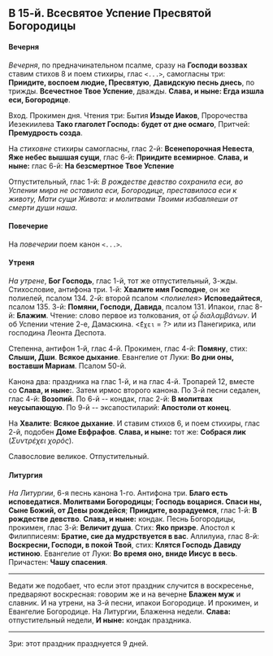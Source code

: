 
## В 15-й. Всесвятое Успение Пресвятой Богородицы

#### Вечерня

*Вечерня*, по предначинательном псалме, сразу на **Господи воззвах**
ставим стихов 8 и поем стихиры, глас `<...>`, самогласны три:
**Приидите, воспоем людие, Пресвятую**, **Давидскую песнь днесь**,
по трижды. **Всечестное Твое Успение**, дважды. **Слава, и ныне:
Егда изшла еси, Богородице**.

Вход. Прокимен дня. Чтения три: Бытия **Изыде Иаков**, Пророчества
Иезекиилева **Тако глаголет Господь: будет от дне осмаго**, Притчей:
**Премудрость созда**.

На *стиховне* стихиры самогласны, глас 2-й: **Всенепорочная Невеста**,
**Яже небес вышшая сущи**, глас 6-й: **Приидите всемирное**.
**Слава, и ныне:** глас 6-й: **На безсмертное Твое Успение**

Отпустительный, глас 1-й: *В рождестве девство сохранила еси,
во Успении мира не оставила еси, Богородице, преставиласа еси
к животу, Мати сущи Живота: и молитвами Твоими избавляеши от смерти
души наша*.

#### Повечерие

На *повечерии* поем канон `<...>`.

#### Утреня

*На утрене*, **Бог Господь**, глас 1-й, тот же отпустительный, 3-жды.
Стихословие, антифона три. 1-й: **Хвалите имя Господне**, он же полиелей,
псалом 134. 2-й: второй псалом <*полиелея*> **Исповедайтеся**,
псалом 135. 3-й: **Помяни, Господи, Давида**, псалом 131.
Ипакои, глас 8-й: **Блажим**. Чтение: слово первое из толкования, от
*ᾦ διαλαμβάνων*. И об Успении чтение 2-е, Дамаскина. <`̓́Εχει` = ?> или
из Панегирика, или господина Леонта Деспота.

Степенна, антифон 1-й, глас 4-й. Прокимен, глас 4-й: **Помяну**,
стих: **Слыши, Дши**. **Всякое дыхание**. Евангелие от Луки: **Во дни
оны, воставши Мариам**. Псалом 50-й.

Канона два: праздника на глас 1-й, и на глас 4-й. Тропарей 12, вместе со
**Слава, и ныне:**. Затем ирмос второго канона. По 3-й песни седален,
глас 4-й: **Возопий**. По 6-й -- кондак, глас 2-й: **В молитвах
неусыпающую**. По 9-й -- эксапостиларий: **Апостоли от конец**.

На **Хвалите**: **Всякое дыхание**. И ставим стихов 6, и поем стихиры,
глас 2-й, подобен **Доме Евфрафов**. **Слава, и ныне:** тот же:
**Собрася лик** (*Συντρέχει χορός*).

Славословие великое. Отпустительный.

#### Литургия

*На Литургии*, 6-я песнь канона 1-го. Антифона три.
**Благо есть исповедатися. Молитвами Богородицы**;
**Господь воцарися. Спаси ны, Сыне Божий, от Девы рождейся**;
**Приидите, возрадуемся**, глас 1-й: **В рождестве девство**.
**Слава, и ныне:** кондак. Песнь Богородицы, прокимен, глас 3-й:
**Величит душа**. Стих: **Яко призре**. Апостол к Филипписеям:
**Братие, сие да мудрствуется в вас**.
Аллилуиа, глас 8-й: **Воскресни, Господи, в покой Твой**, стих:
**Клятся Господь Давиду истиною**. Евангелие от Луки: **Во время оно,
вниде Иисус в весь**. Причастен: **Чашу спасения**.

---

Ведати же подобает, что если этот праздник случится в воскресенье,
предваряют воскресная: говорим же и на вечерне **Блажен муж** и славник.
И на утрени, на 3-й песни, ипакои Богородице. И прокимен, и Евангелие
Богородице. На Литургии, Блаженна недели. **Слава:** отпустительный
недели, **И ныне:** кондак праздника.

---

Зри: этот праздник празднуется 9 дней.

